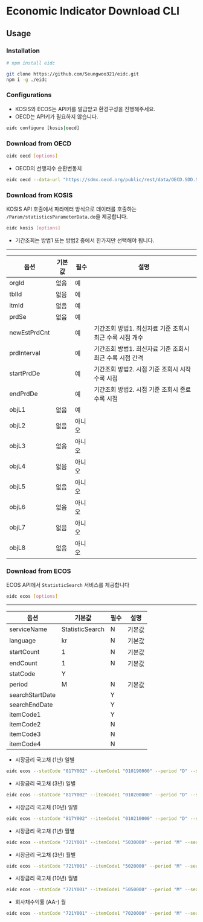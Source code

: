 # Economic Indicator Download CLI

## Usage

### Installation

```bash
# npm install eidc

git clone https://github.com/Seungwoo321/eidc.git
npm i -g ./eidc

```

### Configurations

- KOSIS와 ECOS는 API키를 발급받고 환경구성을 진행해주세요.
- OECD는 API키가 필요하지 않습니다.

```bash
eidc configure [kosis|oecd]
```

### Download from OECD

```bash
eidc oecd [options]
```

- OECD의 선행지수 순환변동치

```bash
eidc oecd --data-url "https://sdmx.oecd.org/public/rest/data/OECD.SDD.STES,DSD_STES@DF_CLI,4.0/KOR.M.LI...AA...H?startPeriod=2023-11&dimensionAtObservation=AllDimensions&detail=DataOnly&format=jsondata"
```

### Download from KOSIS

KOSIS API 호출에서 파라메터 방식으로 데이터를 호출하는 `/Param/statisticsParameterData.do`을 제공합니다.

```bash
eidc kosis [options]
```

- 기간조회는 방법1 또는 방법2 중에서 한가지만 선택해야 됩니다.

---------------------
옵션 | 기본값 | 필수| 설명|
----|------|----|----|
orgId| 없음| 예||
tblId| 없음| 예||
itmId| 없음| 예||
prdSe| 없음| 예||
newEstPrdCnt||예|기간조회 방법1. 최신자료 기준 조회시 최근 수록 시점 개수|
prdInterval||예|기간조회 방법1. 최신자료 기준 조회시 최근 수록 시점 간격|
startPrdDe||예|기간조회 방법2. 시점 기준 조회시 시작 수록 시점|
endPrdDe||예|기간조회 방법2. 시점 기준 조회시 종료 수록 시점|
objL1| 없음| 예||
objL2| 없음| 아니오||
objL3| 없음| 아니오||
objL4| 없음| 아니오||
objL5| 없음| 아니오||
objL6| 없음| 아니오||
objL7| 없음| 아니오||
objL8| 없음| 아니오||

### Download from ECOS

ECOS API에서 `StatisticSearch` 서비스를 제공합니다

```bash
eidc ecos [options]
```

---------------------
옵션 | 기본값 | 필수| 설명|
----|------|----|----|
serviceName|StatisticSearch|N|기본값|
language|kr|N|기본값|
startCount|1|N|기본값|
endCount|1|N|기본값|
statCode|Y|||
period|M|N|기본값|
searchStartDate||Y||
searchEndDate||Y||
itemCode1||Y||
itemCode2||N||
itemCode3||N||
itemCode4||N||

- 시장금리 국고채 (1년) 일별

```bash
eidc ecos --statCode "817Y002" --itemCode1 "010190000" --period "D" --searchStartDate "20240101" --searchEndDate "20240201" --endCount "30"
```

- 시장금리 국고채 (3년) 일별

```bash
eidc ecos --statCode "817Y002" --itemCode1 "010200000" --period "D" --searchStartDate "20240101" --searchEndDate "20240201" --endCount "30"
```

- 시장금리 국고채 (10년) 일별

```bash
eidc ecos --statCode "817Y002" --itemCode1 "010210000" --period "D" --searchStartDate "20240101" --searchEndDate "20240201" --endCount "30"
```

- 시장금리 국고채 (1년) 월별

```bash
eidc ecos --statCode "721Y001" --itemCode1 "5030000" --period "M" --searchStartDate "202401" --searchEndDate "202402"
```

- 시장금리 국고채 (3년) 월별

```bash
eidc ecos --statCode "721Y001" --itemCode1 "5020000" --period "M" --searchStartDate "202401" --searchEndDate "202402"
```

- 시장금리 국고채 (10년) 월별

```bash
eidc ecos --statCode "721Y001" --itemCode1 "5050000" --period "M" --searchStartDate "202401" --searchEndDate "202402"
```

- 회사채수익률 (AA-) 월

```bash
eidc ecos --statCode "721Y001" --itemCode1 "7020000" --period "M" --searchStartDate "202401" --searchEndDate "202402"
```

<!-- ---------------------
지표명   | 지표코드 |
---------|----------|
동행지수 순환변동치 | CCI|
선행지수 순환변동치 | CLI|
선행종합지수 | LCI|
코스피 지수 | KOSPI|
월별 소비자 물가 등락률 전년 동월비 (%) | CPI_YoY|
코스피 시가총액 | KOSPI_MarketCap |
경제 성장률(GDP)(실질, 계절조정, 전기비) | RGDP_QoQ_SA|
경제 성장률(GDP)(실질, 원계열, 전년동기비) | RGDP_YoY |
GDP 디플레이터 등락률 (원계열, 전년동기비) | GDP_D_YoY |
국내총생산(명목,원화표시) (십억원) | NGDP_KRW | -->